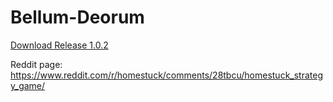 # Bellum-Deorum

<a href="https://dl.dropbox.com/s/yijnpy9760gfiy9/Bellum_Deorum_1.0.2.zip?dl=0">Download Release 1.0.2</a>

Reddit page: https://www.reddit.com/r/homestuck/comments/28tbcu/homestuck_strategy_game/
